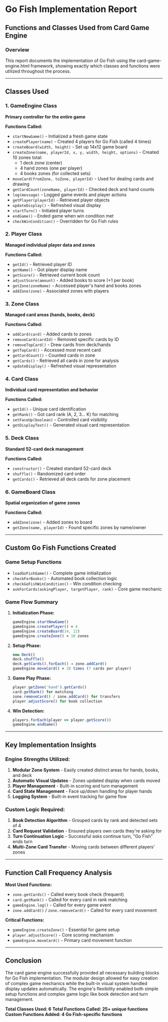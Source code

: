 # Go Fish Implementation Report
## Functions and Classes Used from Card Game Engine

### Overview
This report documents the implementation of Go Fish using the card-game-engine.html framework, showing exactly which classes and functions were utilized throughout the process.

---

## Classes Used

### 1. **GameEngine Class** 
**Primary controller for the entire game**

**Functions Called:**
- `startNewGame()` - Initialized a fresh game state
- `createPlayer(name)` - Created 4 players for Go Fish (called 4 times)
- `createBoard(width, height)` - Set up 14x12 game board
- `createZone(name, playerId, x, y, width, height, options)` - Created 10 zones total:
  - 1 deck zone (center)
  - 4 hand zones (one per player)
  - 4 books zones (for collected sets)
- `moveCard(fromZone, toZone, playerId)` - Used for dealing cards and drawing
- `getCardCount(zoneName, playerId)` - Checked deck and hand counts
- `log(message)` - Logged game events and player actions
- `getPlayer(playerId)` - Retrieved player objects
- `updateDisplay()` - Refreshed visual display
- `startTurn()` - Initiated player turns
- `endGame()` - Ended game when win condition met
- `checkWinCondition()` - Overridden for Go Fish rules

### 2. **Player Class**
**Managed individual player data and zones**

**Functions Called:**
- `getId()` - Retrieved player ID
- `getName()` - Got player display name
- `getScore()` - Retrieved current book count
- `adjustScore(amount)` - Added books to score (+1 per book)
- `getZone(zoneName)` - Accessed player's hand and books zones
- `addZone(zone)` - Associated zones with players

### 3. **Zone Class**
**Managed card areas (hands, books, deck)**

**Functions Called:**
- `addCard(card)` - Added cards to zones
- `removeCard(cardId)` - Removed specific cards by ID
- `removeTopCard()` - Drew cards from deck/hands
- `getTopCard()` - Accessed most recent card
- `getCardCount()` - Counted cards in zone
- `getCards()` - Retrieved all cards in zone for analysis
- `updateDisplay()` - Refreshed visual representation

### 4. **Card Class**
**Individual card representation and behavior**

**Functions Called:**
- `getId()` - Unique card identification
- `getRank()` - Got card rank (A, 2, 3... K) for matching
- `setFaceUp(boolean)` - Controlled card visibility
- `getDisplayText()` - Generated visual card representation

### 5. **Deck Class**
**Standard 52-card deck management**

**Functions Called:**
- `constructor()` - Created standard 52-card deck
- `shuffle()` - Randomized card order
- `getCards()` - Retrieved all deck cards for zone placement

### 6. **GameBoard Class**
**Spatial organization of game zones**

**Functions Called:**
- `addZone(zone)` - Added zones to board
- `getZone(name, playerId)` - Found specific zones by name/owner

---

## Custom Go Fish Functions Created

### Game Setup Functions
- `loadGoFishGame()` - Complete game initialization
- `checkForBooks()` - Automated book collection logic
- `checkGoFishWinCondition()` - Win condition checking
- `askForCards(askingPlayer, targetPlayer, rank)` - Core game mechanic

### Game Flow Summary

1. **Initialization Phase:**
   ```javascript
   gameEngine.startNewGame()
   gameEngine.createPlayer() × 4
   gameEngine.createBoard(14, 12)
   gameEngine.createZone() × 10 zones
   ```

2. **Setup Phase:**
   ```javascript
   new Deck()
   deck.shuffle()
   deck.getCards().forEach() → zone.addCard()
   gameEngine.moveCard() × 28 times (7 cards per player)
   ```

3. **Game Play Phase:**
   ```javascript
   player.getZone('hand').getCards()
   card.getRank() for matching
   zone.removeCard() / zone.addCard() for transfers
   player.adjustScore() for book collection
   ```

4. **Win Detection:**
   ```javascript
   players.forEach(player => player.getScore())
   gameEngine.endGame()
   ```

---

## Key Implementation Insights

### Engine Strengths Utilized:
1. **Modular Zone System** - Easily created distinct areas for hands, books, and deck
2. **Automatic Visual Updates** - Zones updated display when cards moved
3. **Player Management** - Built-in scoring and turn management
4. **Card State Management** - Face up/down handling for player hands
5. **Logging System** - Built-in event tracking for game flow

### Custom Logic Required:
1. **Book Detection Algorithm** - Grouped cards by rank and detected sets of 4
2. **Card Request Validation** - Ensured players own cards they're asking for
3. **Turn Continuation Logic** - Successful asks continue turn, "Go Fish" ends turn
4. **Multi-Zone Card Transfer** - Moving cards between different players' zones

---

## Function Call Frequency Analysis

**Most Used Functions:**
- `zone.getCards()` - Called every book check (frequent)
- `card.getRank()` - Called for every card in rank matching
- `gameEngine.log()` - Called for every game event
- `zone.addCard()` / `zone.removeCard()` - Called for every card movement

**Critical Functions:**
- `gameEngine.createZone()` - Essential for game setup
- `player.adjustScore()` - Core scoring mechanism
- `gameEngine.moveCard()` - Primary card movement function

---

## Conclusion

The card game engine successfully provided all necessary building blocks for Go Fish implementation. The modular design allowed for easy creation of complex game mechanics while the built-in visual system handled display updates automatically. The engine's flexibility enabled both simple setup functions and complex game logic like book detection and turn management.

**Total Classes Used: 6**
**Total Functions Called: 25+ unique functions**
**Custom Functions Added: 4 Go Fish-specific functions**
